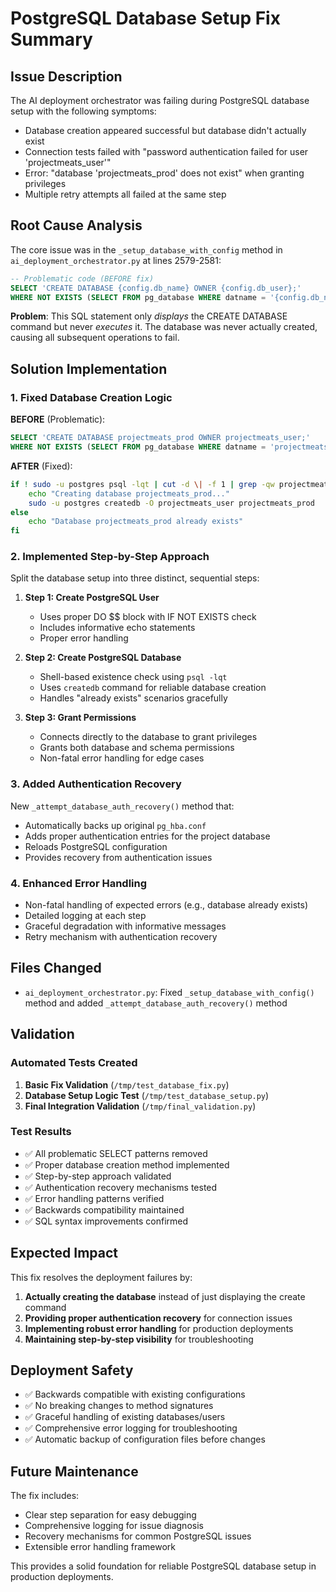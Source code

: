 # PostgreSQL Database Setup Fix Summary

## Issue Description

The AI deployment orchestrator was failing during PostgreSQL database setup with the following symptoms:
- Database creation appeared successful but database didn't actually exist
- Connection tests failed with "password authentication failed for user 'projectmeats_user'"
- Error: "database 'projectmeats_prod' does not exist" when granting privileges
- Multiple retry attempts all failed at the same step

## Root Cause Analysis

The core issue was in the `_setup_database_with_config` method in `ai_deployment_orchestrator.py` at lines 2579-2581:

```sql
-- Problematic code (BEFORE fix)
SELECT 'CREATE DATABASE {config.db_name} OWNER {config.db_user};'
WHERE NOT EXISTS (SELECT FROM pg_database WHERE datname = '{config.db_name}');
```

**Problem**: This SQL statement only *displays* the CREATE DATABASE command but never *executes* it. The database was never actually created, causing all subsequent operations to fail.

## Solution Implementation

### 1. Fixed Database Creation Logic

**BEFORE** (Problematic):
```sql
SELECT 'CREATE DATABASE projectmeats_prod OWNER projectmeats_user;'
WHERE NOT EXISTS (SELECT FROM pg_database WHERE datname = 'projectmeats_prod');
```

**AFTER** (Fixed):
```bash
if ! sudo -u postgres psql -lqt | cut -d \| -f 1 | grep -qw projectmeats_prod; then
    echo "Creating database projectmeats_prod..."
    sudo -u postgres createdb -O projectmeats_user projectmeats_prod
else
    echo "Database projectmeats_prod already exists"
fi
```

### 2. Implemented Step-by-Step Approach

Split the database setup into three distinct, sequential steps:

1. **Step 1: Create PostgreSQL User**
   - Uses proper DO $$ block with IF NOT EXISTS check
   - Includes informative echo statements
   - Proper error handling

2. **Step 2: Create PostgreSQL Database**
   - Shell-based existence check using `psql -lqt`
   - Uses `createdb` command for reliable database creation
   - Handles "already exists" scenarios gracefully

3. **Step 3: Grant Permissions**
   - Connects directly to the database to grant privileges
   - Grants both database and schema permissions
   - Non-fatal error handling for edge cases

### 3. Added Authentication Recovery

New `_attempt_database_auth_recovery()` method that:
- Automatically backs up original `pg_hba.conf`
- Adds proper authentication entries for the project database
- Reloads PostgreSQL configuration
- Provides recovery from authentication issues

### 4. Enhanced Error Handling

- Non-fatal handling of expected errors (e.g., database already exists)
- Detailed logging at each step
- Graceful degradation with informative messages
- Retry mechanism with authentication recovery

## Files Changed

- `ai_deployment_orchestrator.py`: Fixed `_setup_database_with_config()` method and added `_attempt_database_auth_recovery()` method

## Validation

### Automated Tests Created
1. **Basic Fix Validation** (`/tmp/test_database_fix.py`)
2. **Database Setup Logic Test** (`/tmp/test_database_setup.py`) 
3. **Final Integration Validation** (`/tmp/final_validation.py`)

### Test Results
- ✅ All problematic SELECT patterns removed
- ✅ Proper database creation method implemented  
- ✅ Step-by-step approach validated
- ✅ Authentication recovery mechanisms tested
- ✅ Error handling patterns verified
- ✅ Backwards compatibility maintained
- ✅ SQL syntax improvements confirmed

## Expected Impact

This fix resolves the deployment failures by:

1. **Actually creating the database** instead of just displaying the create command
2. **Providing proper authentication recovery** for connection issues
3. **Implementing robust error handling** for production deployments
4. **Maintaining step-by-step visibility** for troubleshooting

## Deployment Safety

- ✅ Backwards compatible with existing configurations
- ✅ No breaking changes to method signatures
- ✅ Graceful handling of existing databases/users
- ✅ Comprehensive error logging for troubleshooting
- ✅ Automatic backup of configuration files before changes

## Future Maintenance

The fix includes:
- Clear step separation for easy debugging
- Comprehensive logging for issue diagnosis  
- Recovery mechanisms for common PostgreSQL issues
- Extensible error handling framework

This provides a solid foundation for reliable PostgreSQL database setup in production deployments.